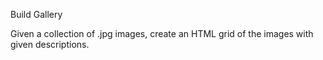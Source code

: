 Build Gallery

Given a collection of .jpg images, create an HTML grid of the images with given descriptions.
